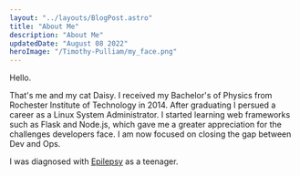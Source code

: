 ```yaml
---
layout: "../layouts/BlogPost.astro"
title: "About Me"
description: "About Me"
updatedDate: "August 08 2022"
heroImage: "/Timothy-Pulliam/my_face.png"
---
```


Hello.

That's me and my cat Daisy. I received my Bachelor's of Physics from Rochester Institute of Technology in 2014. After graduating I persued a career as a Linux System Administrator. I started learning web frameworks such as Flask and Node.js, which gave me a greater appreciation for the challenges developers face. I am now focused on closing the gap between Dev and Ops. 

I was diagnosed with [Epilepsy](https://www.epilepsy.com/what-is-epilepsy/statistics) as a teenager.